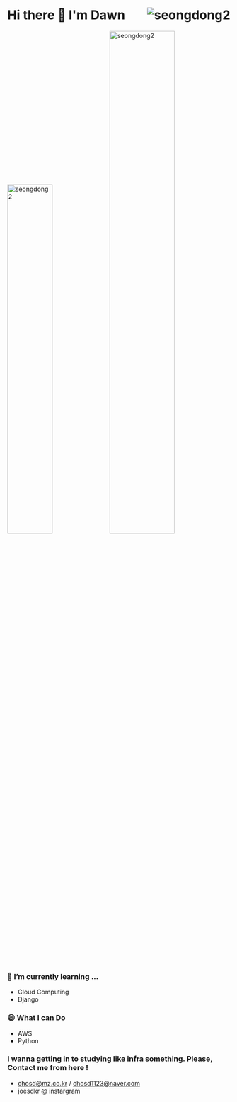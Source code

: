 <div>
  <h1>Hi there 👋  I'm Dawn<img align="right"src="https://komarev.com/ghpvc/?username=seongdong2" alt="seongdong2" />
</h1>
 <p>
    <img src="https://github-readme-stats.vercel.app/api/top-langs/?username=seongdong2&layout=compact&hide=html&langs_count=6" alt="seongdong2" width="45%" />
   <img src=https://github-readme-stats.vercel.app/api?username=seongdong2&count_private=true&show_icons=true" alt="seongdong2"  width="54%"/>
  </p>
</div>

### 🌱 I’m currently learning ...                                                                                                                                                                                                                    
- Cloud Computing
- Django
                                                                                                                                                                                                                                                       
                                                                                                                                            
### 😄 What I can Do                                                                                                                                            
- AWS
- Python                                                                                                                                                                                                                                                                                       

                                                                                                                                            
                                                                                                                                          
### I wanna getting in to studying like infra something. Please, Contact me from here !
- chosd@mz.co.kr / chosd1123@naver.com
- joesdkr @ instargram                                                                                                                   
                                                                                                                                       
<!--
**seongdong2/seongdong2** is a ✨ _special_ ✨ repository because its `README.md` (this file) appears on your GitHub profile.

Here are some ideas to get you started:

- 🔭 I’m currently working on ...
- 🌱 I’m currently learning ...
- 👯 I’m looking to collaborate on ...
- 🤔 I’m looking for help with ...
- 💬 Ask me about ...
- 📫 How to reach me: ...
- 😄 Pronouns: ...
- ⚡ Fun fact: ...
-->
                                                                                                                                            

                                                                                                                                            
